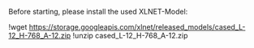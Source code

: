 Before starting, please install the used XLNET-Model:


!wget https://storage.googleapis.com/xlnet/released_models/cased_L-12_H-768_A-12.zip
!unzip cased_L-12_H-768_A-12.zip
